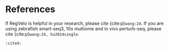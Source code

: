 # References

If RegVelo is helpful in your research, please cite {cite:p}`wang:24`. If you are using zebrafish smart-seq3, 10x multiome and in vivo perturb-seq, please cite {cite:p}`wang:24, hu2024single`.

```{bibliography}
:cited:
```
